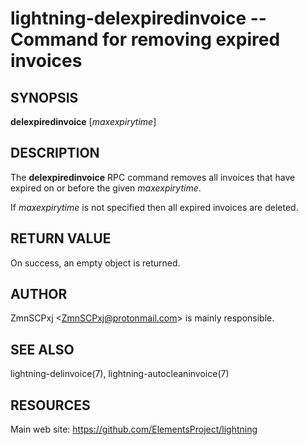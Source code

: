 lightning-delexpiredinvoice -- Command for removing expired invoices
====================================================================

SYNOPSIS
--------

**delexpiredinvoice** \[*maxexpirytime*\]

DESCRIPTION
-----------

The **delexpiredinvoice** RPC command removes all invoices that have
expired on or before the given *maxexpirytime*.

If *maxexpirytime* is not specified then all expired invoices are
deleted.

RETURN VALUE
------------

On success, an empty object is returned.

AUTHOR
------

ZmnSCPxj <<ZmnSCPxj@protonmail.com>> is mainly responsible.

SEE ALSO
--------

lightning-delinvoice(7), lightning-autocleaninvoice(7)

RESOURCES
---------

Main web site: <https://github.com/ElementsProject/lightning>

